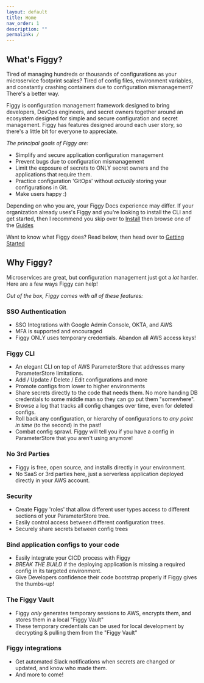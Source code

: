 ```yaml
---
layout: default
title: Home
nav_order: 1
description: ""
permalink: /
---
```


## What's Figgy?

Tired of managing hundreds or thousands of configurations as your microservice footprint scales? Tired of config files, 
environment variables, and constantly crashing containers due to configuration mismanagement? There's a better way.

Figgy is configuration management framework designed to bring developers, DevOps engineers, and secret owners together 
around an ecosystem designed for simple and secure configuration and secret management. Figgy has features designed 
around each user story, so there's a little bit for everyone to appreciate.

*The principal goals of Figgy are:*
- Simplify and secure application configuration management
- Prevent bugs due to configuration mismanagement
- Limit the exposure of secrets to ONLY secret owners and the applications that require them.
- Practice configuration 'GitOps' without _actually_ storing your configurations in Git. 
- Make users happy :)

Depending on who you are, your Figgy Docs experience may differ. If your organization already uses's Figgy and you're looking
to install the CLI and get started, then I recommend you skip over to [Install](/docs/getting-started/install.html)
then browse one of the [Guides](/docs/user-guides/)

Want to know what Figgy does? Read below, then head over to [Getting Started](/docs/getting-started/index.html)

## Why Figgy?

Microservices are great, but configuration management just got a *lot* harder. Here are a few ways Figgy can help!

*Out of the box, Figgy comes with all of these features:*

### **SSO Authentication**
- SSO Integrations with Google Admin Console, OKTA, and AWS
- MFA is supported and encouraged
- Figgy ONLY uses temporary credentials. Abandon all AWS access keys!
    
### **Figgy CLI**
- An elegant CLI on top of AWS ParameterStore that addresses many ParameterStore limitations.
- Add / Update / Delete / Edit configurations and more
- Promote configs from lower to higher environments
- Share secrets directly to the code that needs them. No more handing DB credentials to some middle man so they can go put them "somewhere".
- Browse a log that tracks all config changes over time, even for deleted configs.
- Roll back any configuration, or hierarchy of configurations to *any point in time* (to the second) in the past!
- Combat config sprawl. Figgy will tell you if you have a config in ParameterStore that you aren't using anymore!

### **No 3rd Parties**
- Figgy is free, open source, and installs directly in your environment.
- No SaaS or 3rd parties here, just a serverless application deployed directly in your AWS account.

### **Security**
- Create Figgy 'roles' that allow different user types access to different sections of your ParameterStore tree.
- Easily control access between different configuration trees.
- Securely share secrets between config trees

### **Bind application configs to your code**
- Easily integrate your CICD process with Figgy
- *BREAK THE BUILD* if the deploying application is missing a required config in its targeted environment. 
- Give Developers confidence their code bootstrap properly if Figgy gives the thumbs-up! 
    
### **The Figgy Vault**
- Figgy _only_ generates temporary sessions to AWS, encrypts them, and stores them in a local "Figgy Vault"
- These temporary credentials can be used for local development by decrypting & pulling them from the "Figgy Vault"

### **Figgy integrations**
- Get automated Slack notifications when secrets are changed or updated, and know who made them.
- And more to come!
